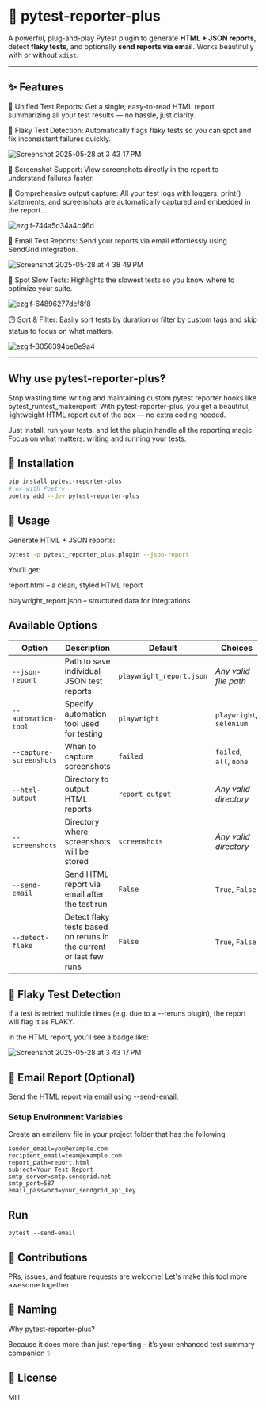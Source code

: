 # 🧪 pytest-reporter-plus

A powerful, plug-and-play Pytest plugin to generate **HTML + JSON reports**, detect **flaky tests**, and optionally **send reports via email**. Works beautifully with or without `xdist`.

---

## ✨ Features

🧩 Unified Test Reports: Get a single, easy-to-read HTML report summarizing all your test results — no hassle, just clarity.

🔄 Flaky Test Detection: Automatically flags flaky tests so you can spot and fix inconsistent failures quickly.

![Screenshot 2025-05-28 at 3 43 17 PM](https://github.com/user-attachments/assets/6fd7a419-58c1-4651-96f7-093ced1f02ee)

📸 Screenshot Support: View screenshots directly in the report to understand failures faster.

📝 Comprehensive output capture: All your test logs with loggers, print() statements, and screenshots are automatically captured and embedded in the report...

![ezgif-744a5d34a4c46d](https://github.com/user-attachments/assets/209cd2c0-d33b-48ec-b58b-8c8991ce35be)

📧 Email Test Reports: Send your reports via email effortlessly using SendGrid integration.

![Screenshot 2025-05-28 at 4 38 49 PM](https://github.com/user-attachments/assets/3f40e206-5dfd-45e9-a511-4dd206cf3318)

🐢 Spot Slow Tests: Highlights the slowest tests so you know where to optimize your suite.

![ezgif-64896277dcf8f8](https://github.com/user-attachments/assets/f5616a07-0dd9-40ed-aa9a-cf9adee3a0b8)

⏱️ Sort & Filter: Easily sort tests by duration or filter by custom tags and skip status to focus on what matters.

![ezgif-3056394be0e9a4](https://github.com/user-attachments/assets/bb60c50a-4709-42f3-8571-19cbd76a93cf)

---

##  Why use pytest-reporter-plus?
Stop wasting time writing and maintaining custom pytest reporter hooks like pytest_runtest_makereport!
With pytest-reporter-plus, you get a beautiful, lightweight HTML report out of the box — no extra coding needed.

Just install, run your tests, and let the plugin handle all the reporting magic. Focus on what matters: writing and running your tests.



## 🚀 Installation

```bash
pip install pytest-reporter-plus
# or with Poetry
poetry add --dev pytest-reporter-plus
```


## 🧾 Usage
Generate HTML + JSON reports:

```bash
pytest -p pytest_reporter_plus.plugin --json-report
```
You’ll get:

report.html – a clean, styled HTML report

playwright_report.json – structured data for integrations

## Available Options
| Option                  | Description                                                        | Default                  | Choices                  |
| ----------------------- | ------------------------------------------------------------------ | ------------------------ | ------------------------ |
| `--json-report`         | Path to save individual JSON test reports                          | `playwright_report.json` | *Any valid file path*    |
| `--automation-tool`     | Specify automation tool used for testing                           | `playwright`             | `playwright`, `selenium` |
| `--capture-screenshots` | When to capture screenshots                                        | `failed`                 | `failed`, `all`, `none`  |
| `--html-output`         | Directory to output HTML reports                                   | `report_output`          | *Any valid directory*    |
| `--screenshots`         | Directory where screenshots will be stored                         | `screenshots`            | *Any valid directory*    |
| `--send-email`          | Send HTML report via email after the test run                      | `False`                  | `True`, `False`          |
| `--detect-flake`        | Detect flaky tests based on reruns in the current or last few runs | `False`                  | `True`, `False`          |


## 🔁 Flaky Test Detection
If a test is retried multiple times (e.g. due to a --reruns plugin), the report will flag it as FLAKY.

In the HTML report, you’ll see a badge like:

![Screenshot 2025-05-28 at 3 43 17 PM](https://github.com/user-attachments/assets/6fd7a419-58c1-4651-96f7-093ced1f02ee)


## 📧 Email Report (Optional)
Send the HTML report via email using --send-email.

### Setup Environment Variables
Create an emailenv file in your project folder that has the following

```commandline
sender_email=you@example.com
recipient_email=team@example.com
report_path=report.html
subject=Your Test Report
smtp_server=smtp.sendgrid.net
smtp_port=587
email_password=your_sendgrid_api_key

```

## Run
```commandline
pytest --send-email
```

## 🤝 Contributions
PRs, issues, and feature requests are welcome! Let's make this tool more awesome together.

## 📛 Naming
Why pytest-reporter-plus?

Because it does more than just reporting – it’s your enhanced test summary companion ✨


## 📜 License

MIT
